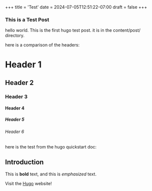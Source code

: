+++
title = 'Test'
date = 2024-07-05T12:51:22-07:00
draft = false
+++

### This is a Test Post

hello world. This is the first hugo test post.
it is in the content/post/ directory.

here is a comparison of the headers:

# Header 1
## Header 2
### Header 3
#### Header 4
##### Header 5
###### Header 6

here is the test from the hugo quickstart doc:


## Introduction

This is **bold** text, and this is *emphasized* text.

Visit the [Hugo](https://gohugo.io) website!
